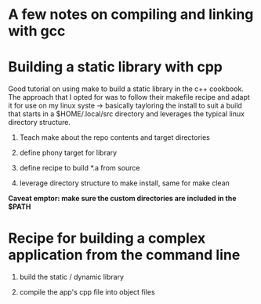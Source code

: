 # A few notes on compiling and linking with gcc

# Building a static library with cpp

Good tutorial on using make to build a static library in the c++ cookbook.
The approach that I opted for was to follow their makefile recipe and adapt it
for use on my linux syste -> basically tayloring the install to suit a
build that starts in a $HOME/.local/src directory and leverages the typical
linux directory structure.

1. Teach make about the repo contents and target directories

2. define phony target for library

3. define recipe to build \*.a from source

4. leverage directory structure to make install, same for make clean

**Caveat emptor: make sure the custom directories are included in the $PATH**

# Recipe for building a complex application from the command line

1. build the static / dynamic library

2. compile the app's cpp file into object files
